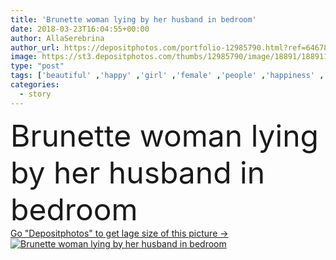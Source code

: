 ```yaml
---
title: 'Brunette woman lying by her husband in bedroom'
date: 2018-03-23T16:04:55+00:00
author: AllaSerebrina
author_url: https://depositphotos.com/portfolio-12985790.html?ref=64678756
image: https://st3.depositphotos.com/thumbs/12985790/image/18891/188911760/api_thumb_450.jpg?forcejpeg=true
type: "post"
tags: ['beautiful' ,'happy' ,'girl' ,'female' ,'people' ,'happiness' ,'caucasian' ,'smile' ,'family' ,'friendship' ,'male' ,'brunette' ,'man' ,'bed' ,'pretty' ,'rest' ,'resting' ,'couple' ,'woman' ,'together' ,'togetherness' ,'indoors' ,'attractive' ,'handsome' ,'bedroom' ,'closeness' ,'hug' ,'tenderness' ,'wife' ,'husband' ,'embracing' ,'relationship' ,'boyfriend' ,'girlfriend' ,'bearded' ,'Home Interior' ,'young adult' ,'love story' ,'loungewear' ]
categories: 
  - story
---
```

<div aling="center">
            <font size="60"> Brunette woman lying by her husband in bedroom</font>   
</div>
<div>
    <a href='https://st3.depositphotos.com/thumbs/12985790/image/18891/188911760/api_thumb_450.jpg?forcejpeg=true?ref=64678756' target=_blank > Go "Depositphotos" to get lage size of this picture ->
        <img href='https://st3.depositphotos.com/thumbs/12985790/image/18891/188911760/api_thumb_450.jpg?forcejpeg=true?ref=64678756' src='https://st3.depositphotos.com/12985790/18891/i/950/depositphotos_188911760-stock-photo-brunette-woman-lying-her-husband.jpg?forcejpeg=true' alt='Brunette woman lying by her husband in bedroom' >
    </a>
</div>
